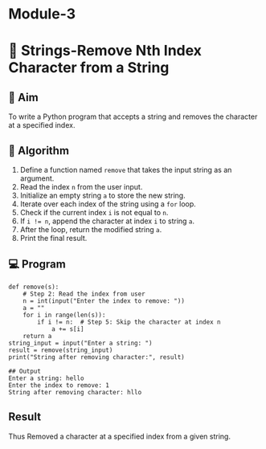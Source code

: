 # Module-3
# 🧹 Strings-Remove Nth Index Character from a String

## 🎯 Aim
To write a Python program that accepts a string and removes the character at a specified index.

## 🧠 Algorithm
1. Define a function named `remove` that takes the input string as an argument.
2. Read the index `n` from the user input.
3. Initialize an empty string `a` to store the new string.
4. Iterate over each index of the string using a `for` loop.
5. Check if the current index `i` is not equal to `n`.
6. If `i != n`, append the character at index `i` to string `a`.
7. After the loop, return the modified string `a`.
8. Print the final result.

## 💻 Program
```
def remove(s):
    # Step 2: Read the index from user
    n = int(input("Enter the index to remove: "))
    a = ""
    for i in range(len(s)):
        if i != n:  # Step 5: Skip the character at index n
            a += s[i]
    return a
string_input = input("Enter a string: ")
result = remove(string_input)
print("String after removing character:", result)

## Output
Enter a string: hello
Enter the index to remove: 1
String after removing character: hllo
```
## Result
Thus Removed a character at a specified index from a given string.
